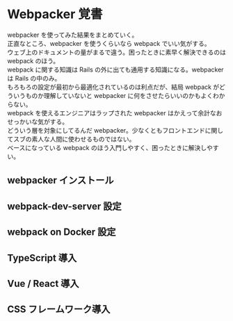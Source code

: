 # Webpacker 覚書

webpacker を使ってみた結果をまとめていく。  
正直なところ、webpacker を使うくらいなら webpack でいい気がする。  
ウェブ上のドキュメントの量がまるで違う。困ったときに素早く解決できるのは webpack のほう。  
webpack に関する知識は Rails の外に出ても通用する知識になる。webpacker は Rails の中のみ。  
もろもろの設定が最初から最適化されているのは利点だが、結局 webpack がどういうものか理解していないと webpacker に何をさせたらいいのかもよくわからない。  
webpack を使えるエンジニアはラップされた webpacker はかえって余計なおせっかいな気がする。  
どういう層を対象にしてるんだ webpacker。少なくともフロントエンドに関してスブの素人な人間に使わせるものではない。  
ベースになっている webpack のほう入門しやすく、困ったときに解決しやすい。

## webpacker インストール

## webpack-dev-server 設定

## webpack on Docker 設定

## TypeScript 導入

## Vue / React 導入

## CSS フレームワーク導入
